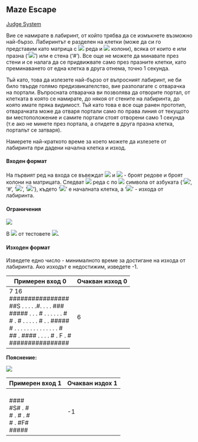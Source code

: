 ## Maze Escape

[Judge System](https://www.hackerrank.com/contests/practice-8-sda/challenges/maze-9)

Вие се намирате в лабиринт, от който трябва да се измъкнете възможно най-бързо. Лабиринтът е разделен на клетки (може да си го представим като матрица с <img src="https://latex.codecogs.com/svg.latex?\Large&space;N"> реда и <img src="https://latex.codecogs.com/svg.latex?\Large&space;M"> колони), всяка от които е или празна (‘<img src="https://latex.codecogs.com/svg.latex?\Large&space;.">’) или е стена (‘#’). Все още не можете да минавате през стени и се налага да се придвижвате само през празните клетки, като преминаването от една клетка в друга отнема, точно 1 секунда.

Тъй като, това да излезете най-бързо от въпросният лабиринт, не би било твърде голямо предизвикателство, вие разполагате с отварачка на портали. Въпросната отварачка ви позволява да отворите портал, от клетката в която се намирате, до някоя от стените на лабиринта, до която имате пряка видимост. Тъй като това е все още ранен прототип, отварачката може да отваря портали само по права линия от текущото ви местоположение и самите портали стоят отворени само 1 секунда (т.е ако не минете през портала, а отидете в друга празна клетка, порталът се затваря).

Намерете най-краткото време за което можете да излезете от лабиринта при дадени начална клетка и изход.

#### Входен формат

На първият ред на входа се въвеждат <img src="https://latex.codecogs.com/svg.latex?\Large&space;N"> и <img src="https://latex.codecogs.com/svg.latex?\Large&space;M"> - броят редове и броят колони на матрицата. Следват <img src="https://latex.codecogs.com/svg.latex?\Large&space;N"> реда с по <img src="https://latex.codecogs.com/svg.latex?\Large&space;M"> символа от азбуката {‘<img src="https://latex.codecogs.com/svg.latex?\Large&space;.">’, ‘#’, ‘<img src="https://latex.codecogs.com/svg.latex?\Large&space;S">’, ‘<img src="https://latex.codecogs.com/svg.latex?\Large&space;F">’}, където ‘<img src="https://latex.codecogs.com/svg.latex?\Large&space;S">’ е началната клетка, а ‘<img src="https://latex.codecogs.com/svg.latex?\Large&space;F">’ - изхода от лабиринта.

#### Ограничения

<img src="https://latex.codecogs.com/svg.latex?\Large&space;0<N,M\le{1000}">

В <img src="https://latex.codecogs.com/svg.latex?\Large&space;50%"> от тестовете <img src="https://latex.codecogs.com/svg.latex?\Large&space;0\le{N,M}\le{100}">.

#### Изходен формат

Изведете едно число - минималното време за достигане на изхода от лабиринта. Ако изходът е недостижим, изведете -1.

Примерен вход 0|Очакван изход 0
-|-
7 16<br>################<br>##S . . . . .#. . . . ###<br>##### . . . # . . . . . . #<br># . # . . . . . # . . #####<br># . . . . . . . . . . . . . . #<br>## . #### . . . . # . F . #<br>################|6

**Пояснение:**

![](https://github.com/andy489/Data_Structures_and_Algorithms_CPP/blob/master/assets/Maze%20Escape%2001.png)

Примерен вход 1|Очакван издох 1
-|-
<br>####<br>#S# . #<br># . # . #<br># . #F#<br>#####|-1
